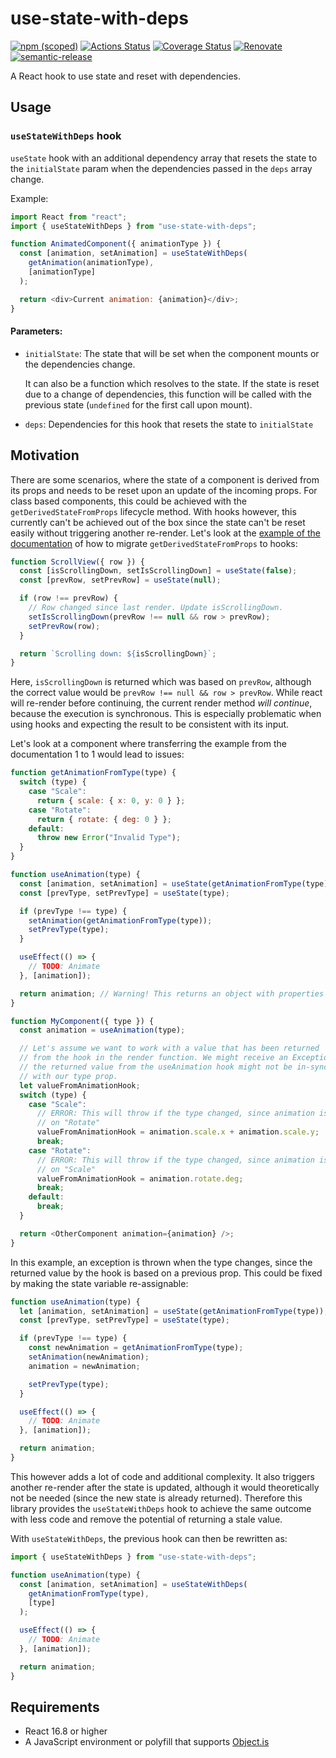 # use-state-with-deps

[![npm (scoped)](https://img.shields.io/npm/v/use-state-with-deps.svg)](https://www.npmjs.com/package/use-state-with-deps) [![Actions Status](https://github.com/peterjuras/use-state-with-deps/workflows/use-state-with-deps/badge.svg)](https://github.com/peterjuras/use-state-with-deps/actions) [![Coverage Status](https://coveralls.io/repos/github/peterjuras/use-state-with-deps/badge.svg?branch=main)](https://coveralls.io/github/peterjuras/use-state-with-deps?branch=main) [![Renovate](https://img.shields.io/badge/renovate-enabled-brightgreen.svg)](https://renovatebot.com) [![semantic-release](https://img.shields.io/badge/%20%20%F0%9F%93%A6%F0%9F%9A%80-semantic--release-e10079.svg)](https://github.com/semantic-release/semantic-release)

A React hook to use state and reset with dependencies.

## Usage

### `useStateWithDeps` hook

`useState` hook with an additional dependency array that resets the state to the `initialState` param when the dependencies passed in the `deps` array change.

Example:

```js
import React from "react";
import { useStateWithDeps } from "use-state-with-deps";

function AnimatedComponent({ animationType }) {
  const [animation, setAnimation] = useStateWithDeps(
    getAnimation(animationType),
    [animationType]
  );

  return <div>Current animation: {animation}</div>;
}
```

#### Parameters:

- `initialState`:
  The state that will be set when the component mounts or the dependencies change.

  It can also be a function which resolves to the state. If the state is reset due to a change of dependencies, this function will be called with the previous state (`undefined` for the first call upon mount).

- `deps`: Dependencies for this hook that resets the state to `initialState`

## Motivation

There are some scenarios, where the state of a component is derived from its props and needs to be reset upon an update of the incoming props. For class based components, this could be achieved with the `getDerivedStateFromProps` lifecycle method. With hooks however, this currently can't be achieved out of the box since the state can't be reset easily without triggering another re-render. Let's look at the [example of the documentation](https://reactjs.org/docs/hooks-faq.html#how-do-i-implement-getderivedstatefromprops) of how to migrate `getDerivedStateFromProps` to hooks:

```js
function ScrollView({ row }) {
  const [isScrollingDown, setIsScrollingDown] = useState(false);
  const [prevRow, setPrevRow] = useState(null);

  if (row !== prevRow) {
    // Row changed since last render. Update isScrollingDown.
    setIsScrollingDown(prevRow !== null && row > prevRow);
    setPrevRow(row);
  }

  return `Scrolling down: ${isScrollingDown}`;
}
```

Here, `isScrollingDown` is returned which was based on `prevRow`, although the correct value would be `prevRow !== null && row > prevRow`. While react will re-render before continuing, the current render method _will continue_, because the execution is synchronous. This is especially problematic when using hooks and expecting the result to be consistent with its input.

Let's look at a component where transferring the example from the documentation 1 to 1 would lead to issues:

```js
function getAnimationFromType(type) {
  switch (type) {
    case "Scale":
      return { scale: { x: 0, y: 0 } };
    case "Rotate":
      return { rotate: { deg: 0 } };
    default:
      throw new Error("Invalid Type");
  }
}

function useAnimation(type) {
  const [animation, setAnimation] = useState(getAnimationFromType(type));
  const [prevType, setPrevType] = useState(type);

  if (prevType !== type) {
    setAnimation(getAnimationFromType(type));
    setPrevType(type);
  }

  useEffect(() => {
    // TODO: Animate
  }, [animation]);

  return animation; // Warning! This returns an object with properties that don't match the type!
}

function MyComponent({ type }) {
  const animation = useAnimation(type);

  // Let's assume we want to work with a value that has been returned
  // from the hook in the render function. We might receive an Exception, since
  // the returned value from the useAnimation hook might not be in-sync
  // with our type prop.
  let valueFromAnimationHook;
  switch (type) {
    case "Scale":
      // ERROR: This will throw if the type changed, since animation is still based
      // on "Rotate"
      valueFromAnimationHook = animation.scale.x + animation.scale.y;
      break;
    case "Rotate":
      // ERROR: This will throw if the type changed, since animation is still based
      // on "Scale"
      valueFromAnimationHook = animation.rotate.deg;
      break;
    default:
      break;
  }

  return <OtherComponent animation={animation} />;
}
```

In this example, an exception is thrown when the type changes, since the returned value by the hook is based on a previous prop. This could be fixed by making the state variable re-assignable:

```js
function useAnimation(type) {
  let [animation, setAnimation] = useState(getAnimationFromType(type));
  const [prevType, setPrevType] = useState(type);

  if (prevType !== type) {
    const newAnimation = getAnimationFromType(type);
    setAnimation(newAnimation);
    animation = newAnimation;

    setPrevType(type);
  }

  useEffect(() => {
    // TODO: Animate
  }, [animation]);

  return animation;
}
```

This however adds a lot of code and additional complexity. It also triggers another re-render after the state is updated, although it would theoretically not be needed (since the new state is already returned). Therefore this library provides the `useStateWithDeps` hook to achieve the same outcome with less code and remove the potential of returning a stale value.

With `useStateWithDeps`, the previous hook can then be rewritten as:

```js
import { useStateWithDeps } from "use-state-with-deps";

function useAnimation(type) {
  const [animation, setAnimation] = useStateWithDeps(
    getAnimationFromType(type),
    [type]
  );

  useEffect(() => {
    // TODO: Animate
  }, [animation]);

  return animation;
}
```

## Requirements

- React 16.8 or higher
- A JavaScript environment or polyfill that supports [Object.is](https://developer.mozilla.org/en-US/docs/Web/JavaScript/Reference/Global_Objects/Object/is)
